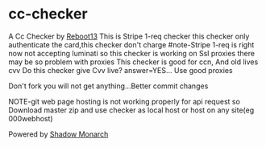 # cc-checker
A Cc Checker by [Reboot13](https://t.me/reboot13)
This is Stripe 1-req checker
this checker only authenticate the card,this checker don't charge
#note-Stripe 1-req is right now not accepting luminati so this checker is working on Ssl proxies
there may be so problem with proxies
This checker is good for ccn, And old lives cvv
Do this checker give Cvv live? answer=YES... Use good proxies

Don't fork you will not get anything...Better commit changes

NOTE-git web page hosting is not working properly for api request so Download master zip and use checker as local host or host on any site(eg 000webhost)


Powered by [Shadow Monarch](https://t.me/CadisEtramaDiRaizel1)
